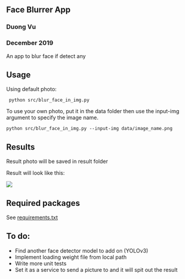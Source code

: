 ## Face Blurrer App
### Duong Vu
### December 2019

An app to blur face if detect any

## Usage

Using default photo:

``` python src/blur_face_in_img.py```

To use your own photo, put it in the data folder then use the input-img argument to specify the image name. 

```python src/blur_face_in_img.py --input-img data/image_name.png```

## Results

Result photo will be saved in result folder

Result will look like this:

![](results/Blurred_default_img.png)

## Required packages

See [requirements.txt](requirements.txt)

## To do:
- Find another face detector model to add on (YOLOv3)
- Implement loading weight file from local path
- Write more unit tests
- Set it as a service to send a picture to and it will spit out the result
